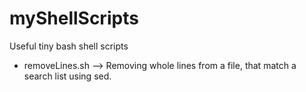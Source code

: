 # myShellScripts
Useful tiny bash shell scripts

- removeLines.sh -->	Removing whole lines from a file, that match a search list using sed.
